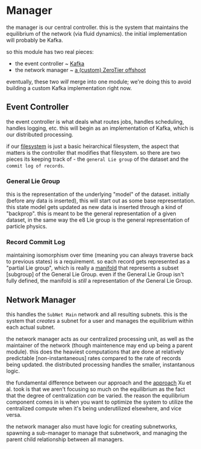 # Manager

the manager is our central controller. this is the system that maintains the equilibrium of the network (via fluid dynamics).
the initial implementation will probably be Kafka.

so this module has two real pieces: 
- the event controller ~ [Kafka](http://www.vldb.org/pvldb/vol8/p1654-wang.pdf)
- the network manager ~ [a (custom) ZeroTier offshoot](https://arxiv.org/pdf/1203.5026.pdf)

eventually, these two *will* merge into one module; we're doing this to avoid building a custom Kafka implementation right now.

## Event Controller

the event controller is what deals what routes jobs, handles scheduling, handles logging, etc. this will begin as
an implementation of Kafka, which is our distributed processing. 

if our [filesystem](../data/filesystem/) is just a basic heirarchical filesystem, the aspect that matters is the controller
that modifies that filesystem. so there are two pieces its keeping track of - the `general Lie group` of the dataset and 
the `commit log of records`. 

### General Lie Group

this is the representation of the underlying "model" of the dataset. initially (before any data is inserted), this will start out as some base representation.
this state model gets updated as new data is inserted through a kind of "backprop". this is meant to be the general representation of a given dataset, in the same way the e8 Lie group is the general representation of particle physics. 


### Record Commit Log

maintaining isomorphism over time (meaning you can always traverse back to previous states) is a requirement. so each record
gets represented as a "partial Lie group", which is really a [manifold](https://en.wikipedia.org/wiki/Manifold) that represents a subset [subgroup] of the General Lie Group. even if the General Lie Group isn't fully defined, the manifold is *still* a 
representation of *the* General Lie Group. 


## Network Manager

this handles the `SubNet Main` network and all resulting subnets. this is the system that *creates* a subnet for a user
and manages the equilibrium within each actual subnet. 

the network manager acts as our centralized processing unit, as well as the maintainer of the network (though maintenence may end up being a parent module). this does the heaviest computations that are done at relatively predictable [non-instantaneous]
rates compared to the rate of records being updated. the distributed processing handles the smaller, instantanous logic.

the fundamental difference between our approach and the [approach](https://arxiv.org/pdf/1203.5026.pdf) Xu et al. took is that
we aren't focusing so much on the equilibrium as the fact that the degree of centralization *can* be varied. the reason the 
equilibrium component comes in is when you want to optimize the system to utilize the centralized compute when it's
being underutilized elsewhere, and vice versa. 

the network manager also must have logic for creating subnetworks, spawning a sub-manager to manage that subnetwork, 
and managing the parent child relationship between all managers. 


